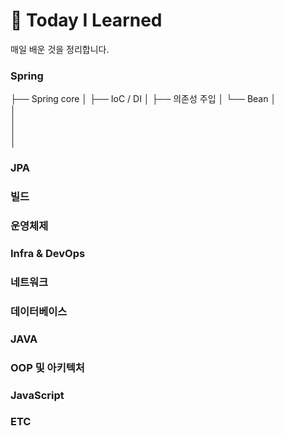 # 📂 Today I Learned

매일 배운 것을 정리합니다.

### Spring
├── Spring core
│   ├── IoC / DI 
│   ├── 의존성 주입
│   └── Bean
│   
│   
│   
│   
│   
### JPA

### 빌드

### 운영체제

### Infra & DevOps

### 네트워크

### 데이터베이스

### JAVA

### OOP 및 아키텍처

### JavaScript

### ETC
